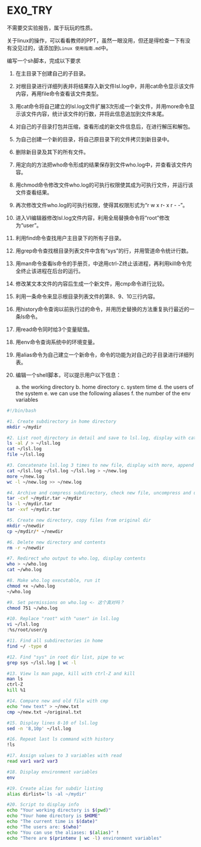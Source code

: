 
# EX0_TRY

不需要交实验报告，属于玩玩的性质。

关于linux的操作，可以看看教师的PPT，虽然一眼没用，但还是得检查一下有没有没见过的，请添加到`Linux 使用指南.md`中。

编写一个sh脚本，完成以下要求

1. 在主目录下创建自己的子目录。
2. 对根目录进行详细列表并将结果存入新文件lsl.log中，并用cat命令显示该文件内容，再用file命令查看该文件类型。
3. 用cat命令将自己建立的lsl.log文件扩展3次形成一个新文件，并用more命令显示该文件内容，统计该文件的行数，并将此信息追加到文件末尾。
4. 对自己的子目录打包并压缩，查看形成的新文件信息后，在进行解压和解包。
5. 为自己创建一个新的目录，将自己原目录下的文件拷贝到新目录中。
6. 删除新目录及其下的所有文件。
7. 用定向的方法把who命令形成的结果保存到文件who.log中，并查看该文件内容。
8. 用chmod命令修改文件who.log的可执行权限使其成为可执行文件，并运行该文件查看结果。
9. 再次修改文件who.log的可执行权限，使得其权限形式为“r w x r- x r - -”。
10. 进入VI编辑器修改lsl.log文件内容，利用全局替换命令将“root”修改为“user”。
11. 利用find命令查找用户主目录下的所有子目录。
12. 用grep命令查找根目录列表文件中含有“sys”的行，并用管道命令统计行数。
13. 用man命令查看ls命令的手册页，中途用ctrl-Z终止该进程，再利用kill命令完全终止该进程在后台的运行。
14. 修改某文本文件的内容后生成一个新文件，用cmp命令进行比较。
15. 利用一条命令来显示根目录列表文件的第8、9、10三行内容。
16. 用history命令查询以前执行过的命令，并用历史替换的方法重复执行最近的一条ls命令。
17. 用read命令同时给3个变量赋值。
18. 用env命令查询系统中的环境变量。
19. 用alias命令为自己建立一个新命令，命令的功能为对自己的子目录进行详细列表。
20. 编辑一个shell脚本，可以提示用户以下信息：

    a. the working directory
    b. home directory
    c. system time
    d. the users of the system
    e. we can use the following aliases
    f. the number of the env variables

```bash
#!/bin/bash

#1. Create subdirectory in home directory
mkdir ~/mydir

#2. List root directory in detail and save to lsl.log, display with cat and check type with file
ls -al / > ~/lsl.log
cat ~/lsl.log
file ~/lsl.log

#3. Concatenate lsl.log 3 times to new file, display with more, append line count 
cat ~/lsl.log ~/lsl.log ~/lsl.log > ~/new.log
more ~/new.log
wc -l ~/new.log >> ~/new.log

#4. Archive and compress subdirectory, check new file, uncompress and unpack
tar -cvf ~/mydir.tar ~/mydir 
ls -l ~/mydir.tar
tar -xvf ~/mydir.tar

#5. Create new directory, copy files from original dir
mkdir ~/newdir
cp ~/mydir/* ~/newdir

#6. Delete new directory and contents
rm -r ~/newdir

#7. Redirect who output to who.log, display contents
who > ~/who.log
cat ~/who.log

#8. Make who.log executable, run it
chmod +x ~/who.log 
~/who.log

#9. Set permissions on who.log <- 这个真对吗？
chmod 751 ~/who.log

#10. Replace "root" with "user" in lsl.log
vi ~/lsl.log
:%s/root/user/g

#11. Find all subdirectories in home
find ~/ -type d

#12. Find "sys" in root dir list, pipe to wc
grep sys ~/lsl.log | wc -l

#13. View ls man page, kill with ctrl-Z and kill 
man ls
ctrl-Z
kill %1

#14. Compare new and old file with cmp
echo "new text" > ~/new.txt
cmp ~/new.txt ~/original.txt

#15. Display lines 8-10 of lsl.log 
sed -n '8,10p' ~/lsl.log

#16. Repeat last ls command with history 
!ls

#17. Assign values to 3 variables with read
read var1 var2 var3

#18. Display environment variables
env 

#19. Create alias for subdir listing
alias dirlist='ls -al ~/mydir'

#20. Script to display info
echo "Your working directory is $(pwd)"
echo "Your home directory is $HOME"  
echo "The current time is $(date)"
echo "The users are: $(who)"
echo "You can use the aliases: $(alias)" !
echo "There are $(printenv | wc -l) environment variables"
```
